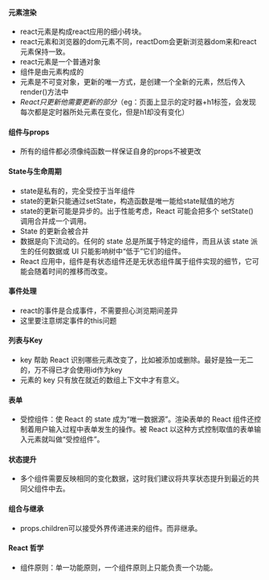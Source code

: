 

#### 元素渲染

+ react元素是构成react应用的细小砖块。
+ react元素和浏览器的dom元素不同，reactDom会更新浏览器dom来和react元素保持一致。
+ react元素是一个普通对象
+ 组件是由元素构成的
+ 元素是不可变对象，更新的唯一方式，是创建一个全新的元素，然后传入render()方法中
+ *React只更新他需要更新的部分*（eg：页面上显示的定时器+h1标签，会发现每次都是定时器所处元素在变化，但是h1却没有变化）


#### 组件与props

+ 所有的组件都必须像纯函数一样保证自身的props不被更改

#### State与生命周期

+ state是私有的，完全受控于当年组件
+ state的更新只能通过setState，构造函数是唯一能给state赋值的地方
+ state的更新可能是异步的。出于性能考虑，React 可能会把多个 setState() 调用合并成一个调用。
+ State 的更新会被合并
+ 数据是向下流动的。任何的 state 总是所属于特定的组件，而且从该 state 派生的任何数据或 UI 只能影响树中“低于”它们的组件。
+ React 应用中，组件是有状态组件还是无状态组件属于组件实现的细节，它可能会随着时间的推移而改变。


#### 事件处理

+ react的事件是合成事件，不需要担心浏览期间差异
+ 这里要注意绑定事件的this问题


#### 列表与Key

+ key 帮助 React 识别哪些元素改变了，比如被添加或删除。最好是独一无二的，万不得已才会使用id作为key
+ 元素的 key 只有放在就近的数组上下文中才有意义。

#### 表单

+ 受控组件：使 React 的 state 成为“唯一数据源”。渲染表单的 React 组件还控制着用户输入过程中表单发生的操作。被 React 以这种方式控制取值的表单输入元素就叫做“受控组件”。

#### 状态提升

+ 多个组件需要反映相同的变化数据，这时我们建议将共享状态提升到最近的共同父组件中去。

#### 组合与继承

+ props.children可以接受外界传递进来的组件。而非继承。


#### React 哲学

+ 组件原则：单一功能原则，一个组件原则上只能负责一个功能。